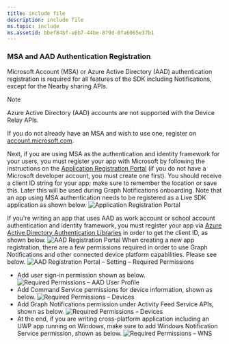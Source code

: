 ```yaml
---
title: include file
description: include file
ms.topic: include
ms.assetid: bbef84bf-a6b7-44be-879d-0fa6065e37b1
---
```


### MSA and AAD Authentication Registration

Microsoft Account (MSA) or Azure Active Directory (AAD) authentication registration is required for all features of the SDK including Notifications, except for the Nearby sharing APIs. 

> [!NOTE]
> Azure Active Directory (AAD) accounts are not supported with the Device Relay APIs.

If you do not already have an MSA and wish to use one, register on [account.microsoft.com](https://account.microsoft.com/account).

Next, if you are using MSA as the authentication and identity framework for your users, you must register your app with Microsoft by following the instructions on the [Application Registration Portal](https://apps.dev.microsoft.com/) (if you do not have a Microsoft developer account, you must create one first). You should receive a client ID string for your app; make sure to remember the location or save this. Later this will be used during Graph Notifications onboarding. 
Note that an app using MSA authentication needs to be registered as a Live SDK application as shown below.
![Application Registration Portal](../../notifications/media/msa_app_registration/app_registration_portal.png)

If you're writing an app that uses AAD as work account or school account authentication and identity framework, you must register your app via [Azure Active Directory Authentication Libraries](/azure/active-directory/develop/active-directory-authentication-libraries) in order to get the client ID, as shown below. 
 ![AAD Registration Portal](../../notifications/media/aad_registration_portal/aad_registration_portal.png)
When creating a new app registration, there are a few permissions required in order to use Graph Notifications and other connected device platform capabilities. Please see below. 
![AAD Registration Portal – Setting – Required Permissions](../../notifications/media/aad_registration_portal/aad_registration_portal_permissions.png)
* Add user sign-in permission shown as below.
![Required Permissions – AAD User Profile](../../notifications/media/aad_registration_portal/permissions_1_user.png)
* Add Command Service permissions for device information, shown as below.
![Required Permissions – Devices](../../notifications/media/aad_registration_portal/permissions_2_devices.png)
* Add Graph Notifications permission under Activity Feed Service APIs, shown as below.
![Required Permissions – Devices](../../notifications/media/aad_registration_portal/permissions_3_graph_notifications.png)
* At the end, if you are writing cross-platform application including an UWP app running on Windows, make sure to add Windows Notification Service permission, shown as below. 
![Required Permissions – WNS](../../notifications/media/aad_registration_portal/permissions_4_wns_push.png)
